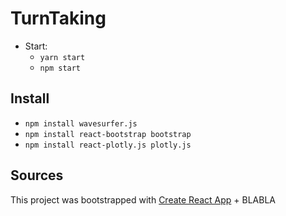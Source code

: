 # TurnTaking

* Start:
  * `yarn start` 
  * `npm start` 

  
## Install

* `npm install wavesurfer.js`
* `npm install react-bootstrap bootstrap`
* `npm install react-plotly.js plotly.js`

## Sources

This project was bootstrapped with [Create React App](https://github.com/facebook/create-react-app) + BLABLA
